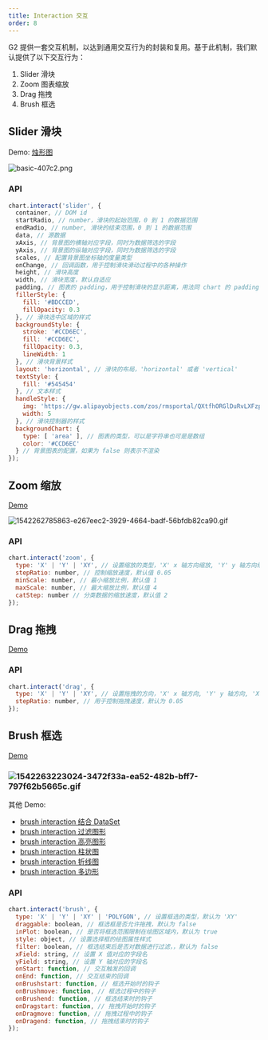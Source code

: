 ```yaml
---
title: Interaction 交互
order: 8
---
```


G2 提供一套交互机制，以达到通用交互行为的封装和复用。基于此机制，我们默认提供了以下交互行为：

1. Slider 滑块
1. Zoom 图表缩放
1. Drag 拖拽
1. Brush 框选


## Slider 滑块
Demo: [烛形图](/zh/examples/candlestick/demo#basic)

![basic-407c2.png](https://cdn.nlark.com/yuque/0/2019/png/98090/1566453968371-a66045b4-a540-499c-84ed-b8dcbb6b2eea.png#align=left&display=inline&height=332&name=basic-407c2.png&originHeight=538&originWidth=800&size=9235&status=done&width=494)

### API

```javascript
chart.interact('slider', {
  container, // DOM id
  startRadio, // number，滑块的起始范围，0 到 1 的数据范围
  endRadio, // number, 滑块的结束范围，0 到 1 的数据范围
  data, // 源数据
  xAxis, // 背景图的横轴对应字段，同时为数据筛选的字段
  yAxis, // 背景图的纵轴对应字段，同时为数据筛选的字段
  scales, // 配置背景图坐标轴的度量类型
  onChange, // 回调函数，用于控制滑块滑动过程中的各种操作
  height, // 滑块高度
  width, // 滑块宽度，默认自适应
  padding, // 图表的 padding，用于控制滑块的显示距离，用法同 chart 的 padding 一致
  fillerStyle: {
    fill: '#BDCCED',
    fillOpacity: 0.3
  }, // 滑块选中区域的样式
  backgroundStyle: {
    stroke: '#CCD6EC',
    fill: '#CCD6EC',
    fillOpacity: 0.3,
    lineWidth: 1
  }, // 滑块背景样式
  layout: 'horizontal', // 滑块的布局，'horizontal' 或者 'vertical'
  textStyle: {
    fill: '#545454'
  }, // 文本样式
  handleStyle: {
    img: 'https://gw.alipayobjects.com/zos/rmsportal/QXtfhORGlDuRvLXFzpsQ.png',
    width: 5
  }, // 滑块控制器的样式
  backgroundChart: {
    type: [ 'area' ], // 图表的类型，可以是字符串也可是是数组
    color: '#CCD6EC'
  } // 背景图表的配置，如果为 false 则表示不渲染
});
```


## Zoom 缩放

[Demo](/zh/examples/other/other#zoom-scatter)

![1542262785863-e267eec2-3929-4664-badf-56bfdb82ca90.gif](https://cdn.nlark.com/yuque/0/2019/gif/98090/1566454073167-7c0f72e4-01c4-40bf-8e8f-bffe031f6787.gif#align=left&display=inline&height=359&name=1542262785863-e267eec2-3929-4664-badf-56bfdb82ca90.gif&originHeight=450&originWidth=600&size=2487072&status=done&width=479)

### API

```javascript
chart.interact('zoom', {
  type: 'X' | 'Y' | 'XY', // 设置缩放的类型，'X' x 轴方向缩放, 'Y' y 轴方向缩放, 'XY' x 和 y 轴同时缩放
  stepRatio: number, // 控制缩放速度，默认值 0.05
  minScale: number, // 最小缩放比例，默认值 1
  maxScale: number, // 最大缩放比例，默认值 4
  catStep: number // 分类数据的缩放速度，默认值 2
});
```

## Drag 拖拽

[Demo](/zh/examples/other/other#zoom-scatter)


### API

```javascript
chart.interact('drag', {
  type: 'X' | 'Y' | 'XY', // 设置拖拽的方向，'X' x 轴方向, 'Y' y 轴方向, 'XY' x 和 y 轴同时拖拽
  stepRatio: number, // 用于控制拖拽速度，默认为 0.05
});
```


## Brush 框选
[Demo](/zh/examples/other/other#brush-filter-shape)

### ![1542263223024-3472f33a-ea52-482b-bff7-797f62b5665c.gif](https://cdn.nlark.com/yuque/0/2019/gif/98090/1566454098868-bdd4904d-1a91-4cb3-8ac1-3b301ed785a7.gif#align=left&display=inline&height=381&name=1542263223024-3472f33a-ea52-482b-bff7-797f62b5665c.gif&originHeight=474&originWidth=600&size=417307&status=done&width=482)

其他 Demo:

- [brush interaction 结合 DataSet](/zh/examples/other/other#brush-ds-state)
- [brush interaction 过滤图形](/zh/examples/other/other#brush-filter-shape)
- [brush interaction 高亮图形](/zh/examples/other/other#brush-highlight)
- [brush interaction 柱状图](/zh/examples/other/other#brush-interval)
- [brush interaction 折线图](/zh/examples/other/other#brush-line)
- [brush interaction 多边形](/zh/examples/other/other#brush-polygon)

### API
```javascript
chart.interact('brush', {
  type: 'X' | 'Y' | 'XY' | 'POLYGON', // 设置框选的类型，默认为 'XY'
  draggable: boolean, // 框选框是否允许拖拽，默认为 false
  inPlot: boolean, // 是否将框选范围限制在绘图区域内，默认为 true
  style: object, // 设置选择框的绘图属性样式
  filter: boolean, // 框选结束后是否对数据进行过滤，，默认为 false
  xField: string, // 设置 X 值对应的字段名
  yField: string, // 设置 Y 轴对应的字段名
  onStart: function, // 交互触发的回调
  onEnd: function, // 交互结束的回调
  onBrushstart: function, // 框选开始时的钩子
  onBrushmove: function, // 框选过程中的钩子
  onBrushend: function, // 框选结束时的钩子
  onDragstart: function, // 拖拽开始时的钩子
  onDragmove: function, // 拖拽过程中的钩子
  onDragend: function, // 拖拽结束时的钩子
});
```

